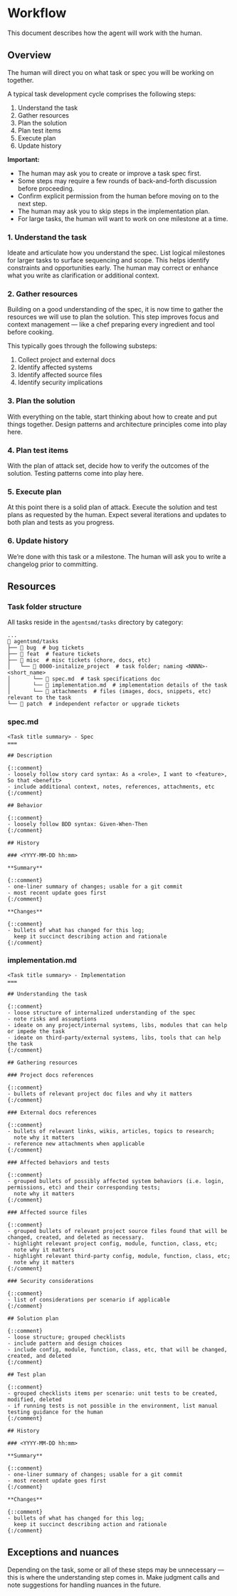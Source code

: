Workflow
===

This document describes how the agent will work with the human.

## Overview

The human will direct you on what task or spec you will be working on together.

A typical task development cycle comprises the following steps:

1. Understand the task
2. Gather resources
3. Plan the solution
4. Plan test items
5. Execute plan
6. Update history

**Important:**

- The human may ask you to create or improve a task spec first.
- Some steps may require a few rounds of back-and-forth discussion before proceeding.
- Confirm explicit permission from the human before moving on to the next step.
- The human may ask you to skip steps in the implementation plan.
- For large tasks, the human will want to work on one milestone at a time.


### 1. Understand the task

Ideate and articulate how you understand the spec.
List logical milestones for larger tasks to surface sequencing and scope.
This helps identify constraints and opportunities early.
The human may correct or enhance what you write as clarification or additional context.


### 2. Gather resources

Building on a good understanding of the spec,
it is now time to gather the resources we will use to plan the solution.
This step improves focus and context management —
like a chef preparing every ingredient and tool before cooking.

This typically goes through the following substeps:

1. Collect project and external docs
2. Identify affected systems
3. Identify affected source files
4. Identify security implications


### 3. Plan the solution

With everything on the table,
start thinking about how to create and put things together.
Design patterns and architecture principles come into play here.


### 4. Plan test items

With the plan of attack set,
decide how to verify the outcomes of the solution.
Testing patterns come into play here.


### 5. Execute plan

At this point there is a solid plan of attack.
Execute the solution and test plans as requested by the human.
Expect several iterations and updates to both plan and tests as you progress.


### 6. Update history

We’re done with this task or a milestone.
The human will ask you to write a changelog prior to committing.


## Resources

### Task folder structure

All tasks reside in the `agentsmd/tasks` directory by category:

```
...
 agentsmd/tasks
├──  bug  # bug tickets
├──  feat  # feature tickets
├──  misc  # misc tickets (chore, docs, etc)
│   └──  0000-initalize_project  # task folder; naming <NNNN>-<short_name>
│       └──  spec.md  # task specifications doc
│       └──  implementation.md  # implementation details of the task
│       └──  attachments  # files (images, docs, snippets, etc) relevant to the task
└──  patch  # independent refactor or upgrade tickets
```

### spec.md

```
<Task title summary> - Spec
===

## Description

{::comment}
- loosely follow story card syntax: As a <role>, I want to <feature>, So that <benefit>
- include additional context, notes, references, attachments, etc
{:/comment}

## Behavior

{::comment}
- loosely follow BDD syntax: Given-When-Then
{:/comment}

## History

### <YYYY-MM-DD hh:mm>

**Summary**

{::comment}
- one-liner summary of changes; usable for a git commit
- most recent update goes first
{:/comment}

**Changes**

{::comment}
- bullets of what has changed for this log;
  keep it succinct describing action and rationale
{:/comment}
```

### implementation.md

```
<Task title summary> - Implementation
===

## Understanding the task

{::comment}
- loose structure of internalized understanding of the spec
- note risks and assumptions
- ideate on any project/internal systems, libs, modules that can help or impede the task
- ideate on third-party/external systems, libs, tools that can help the task
{:/comment}

## Gathering resources

### Project docs references

{::comment}
- bullets of relevant project doc files and why it matters
{:/comment}

### External docs references

{::comment}
- bullets of relevant links, wikis, articles, topics to research;
  note why it matters
- reference new attachments when applicable
{:/comment}

### Affected behaviors and tests

{::comment}
- grouped bullets of possibly affected system behaviors (i.e. login, permissions, etc) and their corresponding tests;
  note why it matters
{:/comment}

### Affected source files

{::comment}
- grouped bullets of relevant project source files found that will be changed, created, and deleted as necessary.
- highlight relevant project config, module, function, class, etc;
  note why it matters
- highlight relevant third-party config, module, function, class, etc;
  note why it matters
{:/comment}

### Security considerations

{::comment}
- list of considerations per scenario if applicable
{:/comment}

## Solution plan

{::comment}
- loose structure; grouped checklists
- include pattern and design choices
- include config, module, function, class, etc, that will be changed, created, and deleted
{:/comment}

## Test plan

{::comment}
- grouped checklists items per scenario: unit tests to be created, modified, deleted
- if running tests is not possible in the environment, list manual testing guidance for the human
{:/comment}

## History

### <YYYY-MM-DD hh:mm>

**Summary**

{::comment}
- one-liner summary of changes; usable for a git commit
- most recent update goes first
{:/comment}

**Changes**

{::comment}
- bullets of what has changed for this log;
  keep it succinct describing action and rationale
{:/comment}
```

## Exceptions and nuances

Depending on the task,
some or all of these steps may be unnecessary —
this is where the understanding step comes in.
Make judgment calls and note suggestions for handling nuances in the future.
